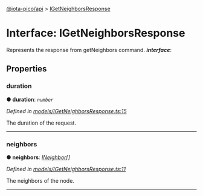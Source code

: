 [@iota-pico/api](../README.md) > [IGetNeighborsResponse](../interfaces/igetneighborsresponse.md)



# Interface: IGetNeighborsResponse


Represents the response from getNeighbors command.
*__interface__*: 



## Properties
<a id="duration"></a>

###  duration

**●  duration**:  *`number`* 

*Defined in [models/IGetNeighborsResponse.ts:15](https://github.com/iotaeco/iota-pico-api/blob/a82374b/src/models/IGetNeighborsResponse.ts#L15)*



The duration of the request.




___

<a id="neighbors"></a>

###  neighbors

**●  neighbors**:  *[INeighbor](ineighbor.md)[]* 

*Defined in [models/IGetNeighborsResponse.ts:11](https://github.com/iotaeco/iota-pico-api/blob/a82374b/src/models/IGetNeighborsResponse.ts#L11)*



The neighbors of the node.




___


